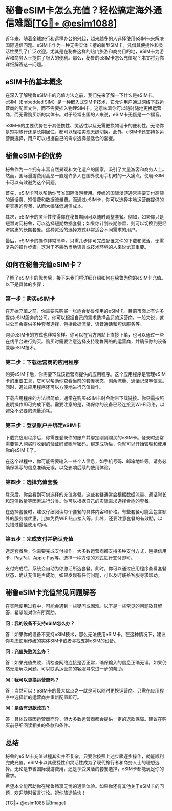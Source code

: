 # 秘鲁eSIM卡怎么充值？轻松搞定海外通信难题[[TG💪+ @esim1088](https://t.me/s/esim1088)]

近年来，随着全球旅行和远程办公的兴起，越来越多的人选择使用eSIM卡来解决国际通信问题。eSIM卡作为一种无需实体卡槽的新型SIM卡，凭借其便捷性和灵活性受到了广泛欢迎。尤其是在秘鲁这样的热门旅游和商务目的地，eSIM卡为游客和商务人士提供了极大的便利。那么，秘鲁的eSIM卡怎么充值呢？本文将为你详细解答这一问题。

## eSIM卡的基本概念

在深入了解秘鲁eSIM卡的充值方法之前，我们先来了解一下什么是eSIM卡。eSIM（Embedded SIM）是一种嵌入式SIM卡技术，它允许用户通过网络下载运营商的配置文件，而不需要插入物理SIM卡。这意味着你可以随时随地更换运营商，而无需购买新的实体卡。对于经常出国的人来说，eSIM卡无疑是一个福音。

eSIM卡的主要优势在于其便携性、灵活性以及无需更换物理卡的便利性。无论你是短期旅行还是长期居住，都可以轻松实现无缝切换。此外，eSIM卡还支持多运营商选择，用户可以根据自己的需求选择最适合的套餐。

## 秘鲁eSIM卡的优势

秘鲁作为一个拥有丰富自然景观和文化遗产的国家，吸引了大量游客和商务人士。然而，国际漫游费用高昂一直是许多人在国外使用手机时的一大痛点。使用eSIM卡可以有效避免这个问题。

首先，eSIM卡可以帮助你节省国际漫游费用。传统的国际漫游通常需要支付高额的通话费、短信费和数据流量费。而通过eSIM卡，你可以选择本地运营商提供的更实惠的套餐，从而大幅降低通信成本。

其次，eSIM卡的灵活性使得你在秘鲁期间可以随时调整套餐。例如，如果你只是短暂访问秘鲁，可以选择短期数据套餐；如果你计划长期停留，则可以切换到更经济实惠的长期套餐。这种灵活的选择方式非常适合不同需求的用户。

最后，eSIM卡的操作非常简单。只需几步即可完成配置文件的下载和激活，无需复杂的操作步骤。这对于不熟悉当地语言或技术环境的人来说尤其重要。

## 如何在秘鲁充值eSIM卡？

了解了eSIM卡的优势后，接下来我们将详细介绍如何在秘鲁为你的eSIM卡充值。以下是具体的步骤：

### 第一步：购买eSIM卡

在开始充值之前，你需要先购买一张适合秘鲁使用的eSIM卡。目前市面上有许多提供eSIM服务的公司，你可以根据自己的需求选择合适的运营商。一般来说，这些公司会提供多种套餐选择，包括数据流量、语音通话和短信服务等。

购买eSIM卡的方式也非常多样。你可以在官方网站上直接下单，也可以通过一些在线平台进行购买。购买时需要注意选择支持秘鲁网络的运营商，并确保你的设备兼容eSIM技术。

### 第二步：下载运营商的应用程序

购买eSIM卡后，你需要下载该运营商提供的应用程序。这个应用程序是管理eSIM卡的重要工具，它可以帮助你查看当前的套餐状态、剩余流量、通话记录等信息。同时，通过应用程序还可以方便地进行充值操作。

下载应用程序的方法很简单，通常在购买eSIM卡时会附带下载链接。你只需按照说明操作即可完成下载。需要注意的是，确保你的设备已经连接到Wi-Fi网络，以避免不必要的流量消耗。

### 第三步：登录账户并绑定eSIM卡

下载完应用程序后，你需要登录你的账户并绑定刚刚购买的eSIM卡。登录时通常需要输入购买时收到的验证码或账号密码。绑定成功后，你就可以开始管理和使用你的eSIM卡了。

在这个过程中，你可能需要输入一些个人信息，如手机号码、邮箱地址等。请务必确保填写的信息准确无误，以免影响后续的使用体验。

### 第四步：选择充值套餐

登录后，你会看到可供选择的充值套餐。这些套餐通常会根据数据流量、通话时长和短信数量等因素进行分类。你可以根据自己的实际需求选择合适的套餐。

在选择套餐时，建议仔细阅读每个套餐的具体内容和价格。有些套餐可能会包含额外的服务或优惠，比如免费WiFi热点接入等。此外，还要注意套餐的有效期，以免错过最佳使用时间。

### 第五步：完成支付并确认充值

选定套餐后，你需要完成支付操作。大多数运营商都支持多种支付方式，包括信用卡、PayPal、Apple Pay等。选择一种方便的方式进行支付即可。

支付完成后，系统会自动为你激活所选套餐。此时，你可以通过应用程序查看套餐状态，确认充值是否成功。如果发现有任何问题，可以及时联系客服寻求帮助。

## 秘鲁eSIM卡充值常见问题解答

在实际使用过程中，可能会遇到一些疑问或困难。以下是一些常见的问题及其解答，希望能对你有所帮助。

**问：我的设备不支持eSIM怎么办？**

答：如果你的设备不支持eSIM技术，那么无法使用eSIM卡。在这种情况下，建议你考虑使用传统的实体SIM卡或者寻找支持eSIM的设备。

**问：充值失败怎么办？**

答：如果充值失败，请检查网络连接是否正常，确保输入的信息正确无误。如果仍然无法解决问题，可以联系运营商的客服寻求进一步的帮助。

**问：我可以更换运营商吗？**

答：当然可以！eSIM卡的最大优点之一就是可以随时更换运营商。只需在应用程序中选择新的运营商并重新配置即可。

**问：是否有退款政策？**

答：具体政策因运营商而异，但大多数运营商都会提供一定的退款保障。建议在购买前仔细阅读相关的条款和条件。

## 总结

秘鲁的eSIM卡充值过程其实并不复杂，只要你按照上述步骤逐步操作，就能顺利完成充值。eSIM卡以其便捷性和灵活性成为了现代旅行者和商务人士的理想选择。无论是节省国际漫游费用，还是享受灵活的套餐选择，eSIM卡都能满足你的需求。

希望本文能帮助你在秘鲁畅享无忧的通信体验。如果你还有其他关于eSIM卡的问题，欢迎随时留言讨论。祝你旅途愉快！

[[TG💪+ @esim1088](https://t.me/s/esim1088) ![Image](https://i.postimg.cc/4NQfJmqS/Snipaste-2025-05-13-00-14-12.png)]
